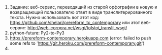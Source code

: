 1. Задание: веб-сервис, переводящий из старой орфографии в новую и возвращающий пользователю ответ в виде транслитерированного текста. Нужно использовать вот этот код: https://github.com/shelari/prereform_to_contemporary или этот веб-сервис: http://web-corpora.net/wsgi/tolstoi_translit.wsgi/
2. python-future: Py2-to-Py3
3. https://prereform-contemporary.herokuapp.com (error: failed to push some refs to 'https://git.heroku.com/prereform-contemporary.git')
4. 
